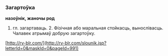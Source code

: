 ### Загартоўка
**назоўнік, жаночы род**

1. гл. загартаваць. 2. Фізічная або маральная стойкасць, вынослівасць. Чалавек атрымаў добрую загартоўку.

<a rel="author">[http://rv-blr.com/](http://rv-blr.com/slounik.jsp?letterId=0&maskId=0&pageId=991)</a>
